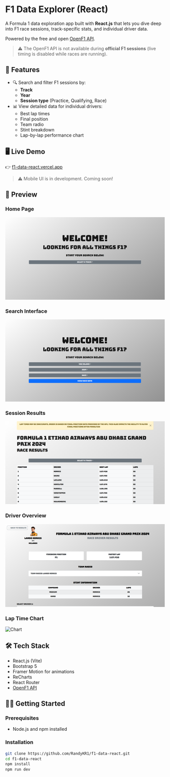 # F1 Data Explorer (React)

A Formula 1 data exploration app built with **React.js** that lets you dive deep into F1 race sessions, track-specific stats, and individual driver data.

Powered by the free and open [OpenF1 API](https://openf1.org/).

> ⚠️ The OpenF1 API is not available during **official F1 sessions** (live timing is disabled while races are running).

## 🚀 Features

- 🔍 Search and filter F1 sessions by:
  - **Track**
  - **Year**
  - **Session type** (Practice, Qualifying, Race)
- 📊 View detailed data for individual drivers:
  - Best lap times
  - Final position
  - Team radio
  - Stint breakdown
  - Lap-by-lap performance chart

## 🖥️ Live Demo

👉 [f1-data-react.vercel.app](https://f1-data-react.vercel.app/)
> ⚠️ Mobile UI is in development. Coming soon!

## 📸 Preview

### Home Page
![Home](./assets/Home.png)

### Search Interface
![Search](./assets/Search.png)

### Session Results
![Results](./assets/Results.png)

### Driver Overview
![Driver Results](./assets/DriverResults.png)

### Lap Time Chart
![Chart](./assets/Chart.png)

## 🛠 Tech Stack

- React.js (Vite)
- Bootstrap 5
- Framer Motion for animations
- ReCharts
- React Router
- [OpenF1 API](https://openf1.org/)

## 🧑‍💻 Getting Started

### Prerequisites

- Node.js and npm installed

### Installation

```bash
git clone https://github.com/RandyKR1/f1-data-react.git
cd f1-data-react
npm install
npm run dev
